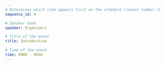 ```yaml
---
# Determines which item appears first on the schedule (lowest number (0) appears first)
sequence_id: 0

# Speaker name
speaker: Organizers

# Title of the event
title: Introduction

# Time of the event
time: 0900 - 0910
---
```

